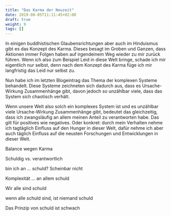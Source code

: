 ```yaml
---
title: "Das Karma der Neuzeit"
date: 2019-08-05T11:11:45+02:00
draft: true
weight: 9
tags: []
---
```


In einigen buddhistischen Glaubensrichtungen aber auch im Hinduismus gibt es das Konzept des Karma. Dieses besagt im Groben und Ganzen, dass Aktionen immer Folgen haben auf irgendeinem Weg wieder zu mir zurück führen. Wenn ich also zum Beispiel Leid in diese Welt bringe, schade ich mir eigentlich nur selbst, denn nach dem Konzept des Karma füge ich mir langfristig das Leid nur selbst zu.


Nun habe ich im letzten Blogeintrag das Thema der komplexen Systeme behandelt. Diese Systeme zeichneten sich dadurch aus, dass es Ursache-Wirkung Zusammenhänge gibt, davon jedoch so unzählbar viele, dass das System sich chaotisch verhält.


Wenn unsere Welt also solch ein komplexes System ist und es unzählbar viele Ursache-Wirkung Zusammenhänge gibt, bedeutet das gleichzeitig, dass ich zwangsläufig an allem meinen Anteil zu verantworten habe. Das gilt für positives wie negatives. Oder konkret: durch mein Verhalten nehme ich tagtäglich Einfluss auf den Hunger in dieser Welt, dafür nehme ich aber auch täglich Einfluss auf die neusten Forschungen und Entwicklungen in dieser Welt.











Balance wegen Karma













Schuldig vs. verantwortlich



bin ich an ... schuld? Scheinbar nicht


Komplexität ... an allem schuld


Wir alle sind schuld


wenn alle schuld sind, ist niemand schuld


Das Prinzip von schuld ist schwach